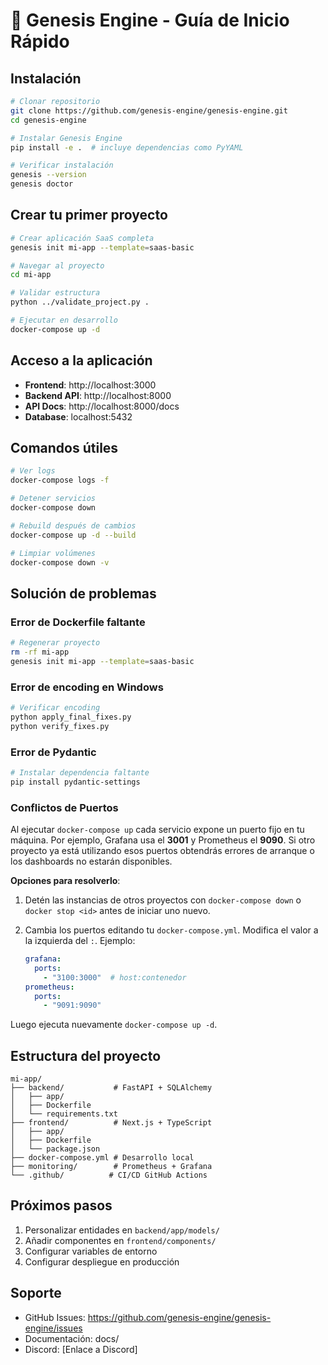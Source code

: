 # 🚀 Genesis Engine - Guía de Inicio Rápido

## Instalación

```bash
# Clonar repositorio
git clone https://github.com/genesis-engine/genesis-engine.git
cd genesis-engine

# Instalar Genesis Engine
pip install -e .  # incluye dependencias como PyYAML

# Verificar instalación
genesis --version
genesis doctor
```

## Crear tu primer proyecto

```bash
# Crear aplicación SaaS completa
genesis init mi-app --template=saas-basic

# Navegar al proyecto
cd mi-app

# Validar estructura
python ../validate_project.py .

# Ejecutar en desarrollo
docker-compose up -d
```

## Acceso a la aplicación

- **Frontend**: http://localhost:3000
- **Backend API**: http://localhost:8000
- **API Docs**: http://localhost:8000/docs
- **Database**: localhost:5432

## Comandos útiles

```bash
# Ver logs
docker-compose logs -f

# Detener servicios
docker-compose down

# Rebuild después de cambios
docker-compose up -d --build

# Limpiar volúmenes
docker-compose down -v
```

## Solución de problemas

### Error de Dockerfile faltante
```bash
# Regenerar proyecto
rm -rf mi-app
genesis init mi-app --template=saas-basic
```

### Error de encoding en Windows
```bash
# Verificar encoding
python apply_final_fixes.py
python verify_fixes.py
```

### Error de Pydantic
```bash
# Instalar dependencia faltante
pip install pydantic-settings
```

### Conflictos de Puertos

Al ejecutar `docker-compose up` cada servicio expone un puerto fijo en tu
máquina. Por ejemplo, Grafana usa el **3001** y Prometheus el **9090**. Si otro
proyecto ya está utilizando esos puertos obtendrás errores de arranque o los
dashboards no estarán disponibles.

**Opciones para resolverlo**:

1. Detén las instancias de otros proyectos con `docker-compose down` o
   `docker stop <id>` antes de iniciar uno nuevo.
2. Cambia los puertos editando tu `docker-compose.yml`. Modifica el valor a la
   izquierda del `:`. Ejemplo:

   ```yaml
   grafana:
     ports:
       - "3100:3000"  # host:contenedor
   prometheus:
     ports:
       - "9091:9090"
   ```

Luego ejecuta nuevamente `docker-compose up -d`.


## Estructura del proyecto

```
mi-app/
├── backend/           # FastAPI + SQLAlchemy
│   ├── app/
│   ├── Dockerfile
│   └── requirements.txt
├── frontend/          # Next.js + TypeScript
│   ├── app/
│   ├── Dockerfile
│   └── package.json
├── docker-compose.yml # Desarrollo local
├── monitoring/        # Prometheus + Grafana
└── .github/          # CI/CD GitHub Actions
```

## Próximos pasos

1. Personalizar entidades en `backend/app/models/`
2. Añadir componentes en `frontend/components/`
3. Configurar variables de entorno
4. Configurar despliegue en producción

## Soporte

- GitHub Issues: https://github.com/genesis-engine/genesis-engine/issues
- Documentación: docs/
- Discord: [Enlace a Discord]
